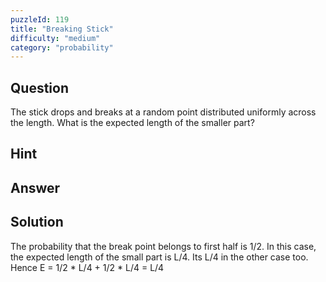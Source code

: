 ```yaml
---
puzzleId: 119
title: "Breaking Stick"
difficulty: "medium"
category: "probability"
---
```


## Question
The stick drops and breaks at a random point distributed uniformly across the length. What is the expected length of the smaller part?

## Hint


## Answer


## Solution
The probability that the break point belongs to first half is 1/2. In this case, the expected length of the small part is L/4. Its L/4 in the other case too. Hence E = 1/2 * L/4 + 1/2 * L/4 = L/4
